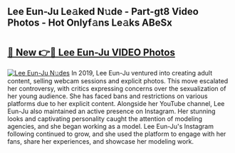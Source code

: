 ## Lee Eun-Ju Le𝚊ked N𝚞de - Part-gt8 Video Photos - Hot Onlyf𝚊ns Le𝚊ks ABeSx

# <h2><a href="http://ab45112.deff.icu/?id=Lee+Eun-Ju">🔗 New 👉🔴 Lee Eun-Ju VIDEO Photos</a></h2>

[![Lee Eun-Ju N𝚞des](https://i.imgur.com/rIISA9y.gif)](http://ab45112.deff.icu/?id=Lee+Eun-Ju)
In 2019, Lee Eun-Ju ventured into creating adult content, selling webcam sessions and explicit photos. This move escalated her controversy, with critics expressing concerns over the sexualization of her young audience. She has faced bans and restrictions on various platforms due to her explicit content. Alongside her YouTube channel, Lee Eun-Ju also maintained an active presence on Instagram. Her stunning looks and captivating personality caught the attention of modeling agencies, and she began working as a model. Lee Eun-Ju's Instagram following continued to grow, and she used the platform to engage with her fans, share her experiences, and showcase her modeling work.
